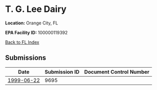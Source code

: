 # T. G. Lee Dairy

**Location:** Orange City, FL

**EPA Facility ID:** 100000119392

[Back to FL Index](../../index.md)

## Submissions

| Date | Submission ID | Document Control Number |
|------|--------------|-------------------------|
| [1999-06-22](submissions/9695.md) | 9695 |  |
